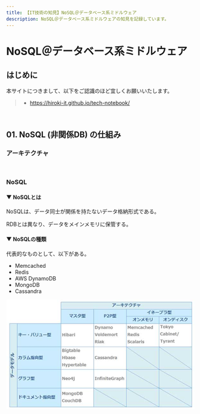 ```yaml
---
title: 【IT技術の知見】NoSQL＠データベース系ミドルウェア
description: NoSQL＠データベース系ミドルウェアの知見を記録しています。
---
```


# NoSQL＠データベース系ミドルウェア

## はじめに

本サイトにつきまして、以下をご認識のほど宜しくお願いいたします。

> - https://hiroki-it.github.io/tech-notebook/

<br>

## 01. NoSQL (非関係DB) の仕組み

### アーキテクチャ

<br>

### NoSQL

#### ▼ NoSQLとは

NoSQLは、データ同士が関係を持たないデータ格納形式である。

RDBとは異なり、データをメインメモリに保管する。

#### ▼ NoSQLの種類

代表的なものとして、以下がある。

- Memcached
- Redis
- AWS DynamoDB
- MongoDB
- Cassandra

![NoSQLの分類](https://raw.githubusercontent.com/hiroki-it/tech-notebook-images/master/images/NoSQLの種類.jpg)

<br>
